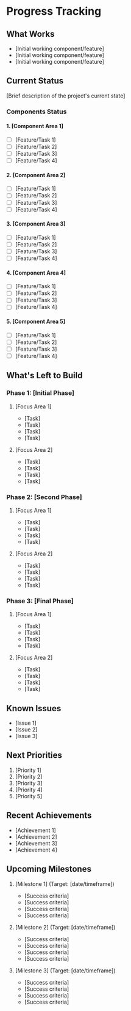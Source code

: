 # Progress Tracking

## What Works

- [Initial working component/feature]
- [Initial working component/feature]
- [Initial working component/feature]

## Current Status

[Brief description of the project's current state]

### Components Status

#### 1. [Component Area 1]

- [ ] [Feature/Task 1]
- [ ] [Feature/Task 2]
- [ ] [Feature/Task 3]
- [ ] [Feature/Task 4]

#### 2. [Component Area 2]

- [ ] [Feature/Task 1]
- [ ] [Feature/Task 2]
- [ ] [Feature/Task 3]
- [ ] [Feature/Task 4]

#### 3. [Component Area 3]

- [ ] [Feature/Task 1]
- [ ] [Feature/Task 2]
- [ ] [Feature/Task 3]
- [ ] [Feature/Task 4]

#### 4. [Component Area 4]

- [ ] [Feature/Task 1]
- [ ] [Feature/Task 2]
- [ ] [Feature/Task 3]
- [ ] [Feature/Task 4]

#### 5. [Component Area 5]

- [ ] [Feature/Task 1]
- [ ] [Feature/Task 2]
- [ ] [Feature/Task 3]
- [ ] [Feature/Task 4]

## What's Left to Build

### Phase 1: [Initial Phase]

1. [Focus Area 1]

   - [Task]
   - [Task]
   - [Task]
   - [Task]

2. [Focus Area 2]
   - [Task]
   - [Task]
   - [Task]
   - [Task]

### Phase 2: [Second Phase]

1. [Focus Area 1]

   - [Task]
   - [Task]
   - [Task]
   - [Task]

2. [Focus Area 2]
   - [Task]
   - [Task]
   - [Task]
   - [Task]

### Phase 3: [Final Phase]

1. [Focus Area 1]

   - [Task]
   - [Task]
   - [Task]
   - [Task]

2. [Focus Area 2]
   - [Task]
   - [Task]
   - [Task]
   - [Task]

## Known Issues

- [Issue 1]
- [Issue 2]
- [Issue 3]

## Next Priorities

1. [Priority 1]
2. [Priority 2]
3. [Priority 3]
4. [Priority 4]
5. [Priority 5]

## Recent Achievements

- [Achievement 1]
- [Achievement 2]
- [Achievement 3]
- [Achievement 4]

## Upcoming Milestones

1. [Milestone 1] (Target: [date/timeframe])

   - [Success criteria]
   - [Success criteria]
   - [Success criteria]
   - [Success criteria]

2. [Milestone 2] (Target: [date/timeframe])

   - [Success criteria]
   - [Success criteria]
   - [Success criteria]
   - [Success criteria]

3. [Milestone 3] (Target: [date/timeframe])
   - [Success criteria]
   - [Success criteria]
   - [Success criteria]
   - [Success criteria]
